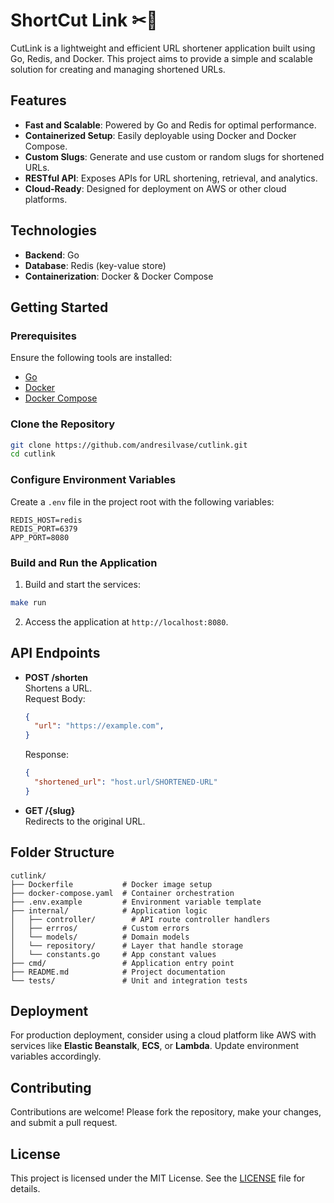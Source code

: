 # ShortCut Link  ✂🔗

CutLink is a lightweight and efficient URL shortener application built using Go, Redis, and Docker. This project aims to provide a simple and scalable solution for creating and managing shortened URLs.

## Features

- **Fast and Scalable**: Powered by Go and Redis for optimal performance.
- **Containerized Setup**: Easily deployable using Docker and Docker Compose.
- **Custom Slugs**: Generate and use custom or random slugs for shortened URLs.
- **RESTful API**: Exposes APIs for URL shortening, retrieval, and analytics.
- **Cloud-Ready**: Designed for deployment on AWS or other cloud platforms.

## Technologies

- **Backend**: Go
- **Database**: Redis (key-value store)
- **Containerization**: Docker & Docker Compose

## Getting Started

### Prerequisites

Ensure the following tools are installed:

- [Go](https://golang.org/doc/install)
- [Docker](https://www.docker.com/)
- [Docker Compose](https://docs.docker.com/compose/)

### Clone the Repository

```bash
git clone https://github.com/andresilvase/cutlink.git
cd cutlink
```

### Configure Environment Variables

Create a `.env` file in the project root with the following variables:

```env
REDIS_HOST=redis
REDIS_PORT=6379
APP_PORT=8080
```

### Build and Run the Application

1. Build and start the services:

```bash
make run
```

2. Access the application at `http://localhost:8080`.

## API Endpoints

- **POST /shorten**  
  Shortens a URL.  
  Request Body:  
  ```json
  {
    "url": "https://example.com",  
  }
  ```
  Response:  
  ```json
  {
    "shortened_url": "host.url/SHORTENED-URL"
  }
  ```

- **GET /{slug}**  
  Redirects to the original URL.

## Folder Structure

```plaintext
cutlink/
├── Dockerfile           # Docker image setup
├── docker-compose.yaml  # Container orchestration
├── .env.example         # Environment variable template
├── internal/            # Application logic
│   ├── controller/        # API route controller handlers
│   ├── errros/          # Custom errors
│   └── models/          # Domain models
│   └── repository/      # Layer that handle storage
│   └── constants.go     # App constant values
├── cmd/                 # Application entry point
├── README.md            # Project documentation
└── tests/               # Unit and integration tests
```

## Deployment

For production deployment, consider using a cloud platform like AWS with services like **Elastic Beanstalk**, **ECS**, or **Lambda**. Update environment variables accordingly.

## Contributing

Contributions are welcome! Please fork the repository, make your changes, and submit a pull request.

## License

This project is licensed under the MIT License. See the [LICENSE](LICENSE) file for details.